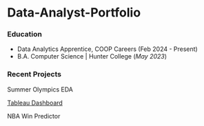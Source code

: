 # Data-Analyst-Portfolio

### Education
- Data Analytics Apprentice, COOP Careers (Feb 2024 - Present) 
- B.A. Computer Science | Hunter College (_May 2023_)

### Recent Projects
Summer Olympics EDA

[Tableau Dashboard](https://public.tableau.com/views/TheSummerOlympicsTheDataBehindTheGlobalStageofOurGreatestAthletes/Dashboard2?:language=en-US&:display_count=n&:origin=viz_share_link)




NBA Win Predictor
